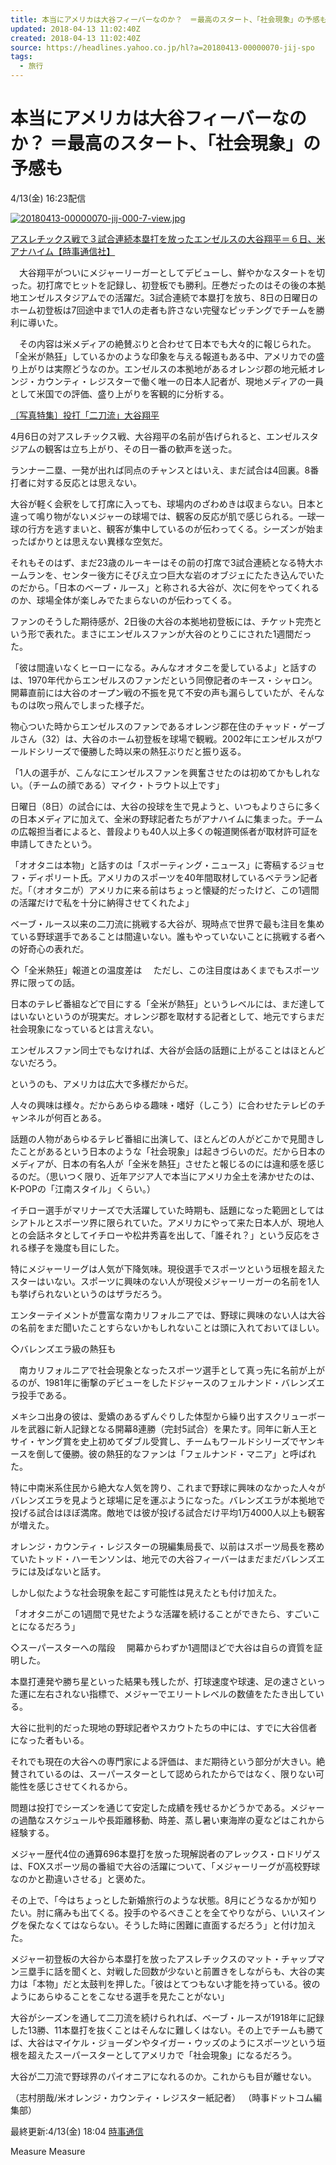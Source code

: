 ```yaml
---
title: 本当にアメリカは大谷フィーバーなのか？　＝最高のスタート、「社会現象」の予感も（時事通信） - Yahoo!ニュース
updated: 2018-04-13 11:02:40Z
created: 2018-04-13 11:02:40Z
source: https://headlines.yahoo.co.jp/hl?a=20180413-00000070-jij-spo
tags:
  - 旅行
---
```


# 本当にアメリカは大谷フィーバーなのか？ ＝最高のスタート、「社会現象」の予感も

4/13(金) 16:23配信

[![20180413-00000070-jij-000-7-view.jpg](../_resources/20180413-00000070-jij-000-7-view.jpg)](https://headlines.yahoo.co.jp/hl?a=20180413-00000070-jij-spo.view-000)

[アスレチックス戦で３試合連続本塁打を放ったエンゼルスの大谷翔平＝６日、米アナハイム【時事通信社】](https://headlines.yahoo.co.jp/hl?a=20180413-00000070-jij-spo.view-000)

　大谷翔平がついにメジャーリーガーとしてデビューし、鮮やかなスタートを切った。初打席でヒットを記録し、初登板でも勝利。圧巻だったのはその後の本拠地エンゼルスタジアムでの活躍だ。3試合連続で本塁打を放ち、8日の日曜日のホーム初登板は7回途中まで1人の走者も許さない完璧なピッチングでチームを勝利に導いた。

　その内容は米メディアの絶賛ぶりと合わせて日本でも大々的に報じられた。「全米が熱狂」しているかのような印象を与える報道もある中、アメリカでの盛り上がりは実際どうなのか。エンゼルスの本拠地があるオレンジ郡の地元紙オレンジ・カウンティ・レジスターで働く唯一の日本人記者が、現地メディアの一員として米国での評価、盛り上がりを客観的に分析する。

[〔写真特集〕投打「二刀流」大谷翔平](https://rdsig.yahoo.co.jp/media/news/rd_tool/jij/articles/spo/RV=1/RE=1524826873/RH=cmRzaWcueWFob28uY28uanA-/RB=/RU=aHR0cHM6Ly93d3cuamlqaS5jb20vamMvZDQ_cD1vdG4xMTEmZD1kNF9iYg--/RS=%5EADASCi84bPXx6gOYWmMMy1dket8WYs-;_ylt=A7YWOfD5jdBalXAARYkcl.Z7;_ylu=X3oDMWE4ams2aWZhBHBvcwMxBHJsX3RpdGxlA.OAlOWGmeecn.eJuembhuOAleaKleaJk.OAjOS6jOWIgOa1geOAjeWkp.iwt.e_lOW5swRybF91cmwDaHR0cHM6Ly93d3cuamlqaS5jb20vamMvZDQ_cD1vdG4xMTEmZD1kNF9iYgRzZWMDcmVsYXRlZARzbGsDcGhvdG8EdGl0bGUD5pys5b2T44Gr44Ki44Oh44Oq44Kr44Gv5aSn6LC344OV44Kj44O844OQ44O844Gq44Gu44GL77yf44CA77yd5pyA6auY44Gu44K544K_44O844OI44CB44CM56S.5Lya54..6LGh44CN44Gu5LqI5oSf44KCBHVybANodHRwczovL2hlYWRsaW5lcy55YWhvby5jby5qcC9obD9hPTIwMTgwNDEzLTAwMDAwMDcwLWppai1zcG8-)

4月6日の対アスレチックス戦、大谷翔平の名前が告げられると、エンゼルスタジアムの観客は立ち上がり、その日一番の歓声を送った。

ランナー二塁、一発が出れば同点のチャンスとはいえ、まだ試合は4回裏。8番打者に対する反応とは思えない。

大谷が軽く会釈をして打席に入っても、球場内のざわめきは収まらない。日本と違って鳴り物がないメジャーの球場では、観客の反応が肌で感じられる。一球一球の行方を逃すまいと、観客が集中しているのが伝わってくる。シーズンが始まったばかりとは思えない異様な空気だ。

それもそのはず、まだ23歳のルーキーはその前の打席で3試合連続となる特大ホームランを、センター後方にそびえ立つ巨大な岩のオブジェにたたき込んでいたのだから。「日本のベーブ・ルース」と称される大谷が、次に何をやってくれるのか、球場全体が楽しみでたまらないのが伝わってくる。

ファンのそうした期待感が、2日後の大谷の本拠地初登板には、チケット完売という形で表れた。まさにエンゼルスファンが大谷のとりこにされた1週間だった。

「彼は間違いなくヒーローになる。みんなオオタニを愛しているよ」と話すのは、1970年代からエンゼルスのファンだという同僚記者のキース・シャロン。開幕直前には大谷のオープン戦の不振を見て不安の声も漏らしていたが、そんなものは吹っ飛んでしまった様子だ。

物心ついた時からエンゼルスのファンであるオレンジ郡在住のチャッド・ゲーブルさん（32）は、大谷のホーム初登板を球場で観戦。2002年にエンゼルスがワールドシリーズで優勝した時以来の熱狂ぶりだと振り返る。

「1人の選手が、こんなにエンゼルスファンを興奮させたのは初めてかもしれない。（チームの顔である）マイク・トラウト以上です」

日曜日（8日）の試合には、大谷の投球を生で見ようと、いつもよりさらに多くの日本メディアに加えて、全米の野球記者たちがアナハイムに集まった。チームの広報担当者によると、普段よりも40人以上多くの報道関係者が取材許可証を申請してきたという。

「オオタニは本物」と話すのは「スポーティング・ニュース」に寄稿するジョセフ・ディポリート氏。アメリカのスポーツを40年間取材しているベテラン記者だ。「（オオタニが）アメリカに来る前はちょっと懐疑的だったけど、この1週間の活躍だけで私を十分に納得させてくれたよ」

ベーブ・ルース以来の二刀流に挑戦する大谷が、現時点で世界で最も注目を集めている野球選手であることは間違いない。誰もやっていないことに挑戦する者への好奇心の表れだ。

◇「全米熱狂」報道との温度差は
　ただし、この注目度はあくまでもスポーツ界に限っての話。

日本のテレビ番組などで目にする「全米が熱狂」というレベルには、まだ達してはいないというのが現実だ。オレンジ郡を取材する記者として、地元ですらまだ社会現象になっているとは言えない。

エンゼルスファン同士でもなければ、大谷が会話の話題に上がることはほとんどないだろう。

というのも、アメリカは広大で多様だからだ。

人々の興味は様々。だからあらゆる趣味・嗜好（しこう）に合わせたテレビのチャンネルが何百とある。

話題の人物があらゆるテレビ番組に出演して、ほとんどの人がどこかで見聞きしたことがあるという日本のような「社会現象」は起きづらいのだ。だから日本のメディアが、日本の有名人が「全米を熱狂」させたと報じるのには違和感を感じるのだ。（思いつく限り、近年アジア人で本当にアメリカ全土を沸かせたのは、K-POPの「江南スタイル」くらい。）

イチロー選手がマリナーズで大活躍していた時期も、話題になった範囲としてはシアトルとスポーツ界に限られていた。アメリカにやって来た日本人が、現地人との会話ネタとしてイチローや松井秀喜を出して、「誰それ？」という反応をされる様子を幾度も目にした。

特にメジャーリーグは人気が下降気味。現役選手でスポーツという垣根を超えたスターはいない。スポーツに興味のない人が現役メジャーリーガーの名前を1人も挙げられないというのはザラだろう。

エンターテイメントが豊富な南カリフォルニアでは、野球に興味のない人は大谷の名前をまだ聞いたことすらないかもしれないことは頭に入れておいてほしい。

◇バレンズエラ級の熱狂も

　南カリフォルニアで社会現象となったスポーツ選手として真っ先に名前が上がるのが、1981年に衝撃のデビューをしたドジャースのフェルナンド・バレンズエラ投手である。

メキシコ出身の彼は、愛嬌のあるずんぐりした体型から繰り出すスクリューボールを武器に新人記録となる開幕8連勝（完封5試合）を果たす。同年に新人王とサイ・ヤング賞を史上初めてダブル受賞し、チームもワールドシリーズでヤンキースを倒して優勝。彼の熱狂的なファンは「フェルナンド・マニア」と呼ばれた。

特に中南米系住民から絶大な人気を誇り、これまで野球に興味のなかった人々がバレンズエラを見ようと球場に足を運ぶようになった。バレンズエラが本拠地で投げる試合はほぼ満席。敵地では彼が投げる試合だけ平均1万4000人以上も観客が増えた。

オレンジ・カウンティ・レジスターの現編集局長で、以前はスポーツ局長を務めていたトッド・ハーモンソンは、地元での大谷フィーバーはまだまだバレンズエラには及ばないと話す。

しかし似たような社会現象を起こす可能性は見えたとも付け加えた。

「オオタニがこの1週間で見せたような活躍を続けることができたら、すごいことになるだろう」

◇スーパースターへの階段
　開幕からわずか1週間ほどで大谷は自らの資質を証明した。

本塁打連発や勝ち星といった結果も残したが、打球速度や球速、足の速さといった運に左右されない指標で、メジャーでエリートレベルの数値をたたき出している。

大谷に批判的だった現地の野球記者やスカウトたちの中には、すでに大谷信者になった者もいる。

それでも現在の大谷への専門家による評価は、まだ期待という部分が大きい。絶賛されているのは、スーパースターとして認められたからではなく、限りない可能性を感じさせてくれるから。

問題は投打でシーズンを通じて安定した成績を残せるかどうかである。メジャーの過酷なスケジュールや長距離移動、時差、蒸し暑い東海岸の夏などはこれから経験する。

メジャー歴代4位の通算696本塁打を放った現解説者のアレックス・ロドリゲスは、FOXスポーツ局の番組で大谷の活躍について、「メジャーリーグが高校野球なのかと勘違いさせる」と褒めた。

その上で、「今はちょっとした新婚旅行のような状態。8月にどうなるかが知りたい。肘に痛みも出てくる。投手のやるべきことを全てやりながら、いいスイングを保たなくてはならない。そうした時に困難に直面するだろう」と付け加えた。

メジャー初登板の大谷から本塁打を放ったアスレチックスのマット・チャップマン三塁手に話を聞くと、対戦した回数が少ないと前置きをしながらも、大谷の実力は「本物」だと太鼓判を押した。「彼はとてつもない才能を持っている。彼のようにあらゆることをこなせる選手を見たことがない」

大谷がシーズンを通して二刀流を続けられれば、ベーブ・ルースが1918年に記録した13勝、11本塁打を抜くことはそんなに難しくはない。その上でチームも勝てば、大谷はマイケル・ジョーダンやタイガー・ウッズのようにスポーツという垣根を超えたスーパースターとしてアメリカで「社会現象」になるだろう。

大谷が二刀流で野球界のパイオニアになれるのか。これからも目が離せない。

（志村朋哉/米オレンジ・カウンティ・レジスター紙記者）
（時事ドットコム編集部）

最終更新:4/13(金) 18:04
 [時事通信](https://headlines.yahoo.co.jp/list/?m=jij)

Measure
Measure